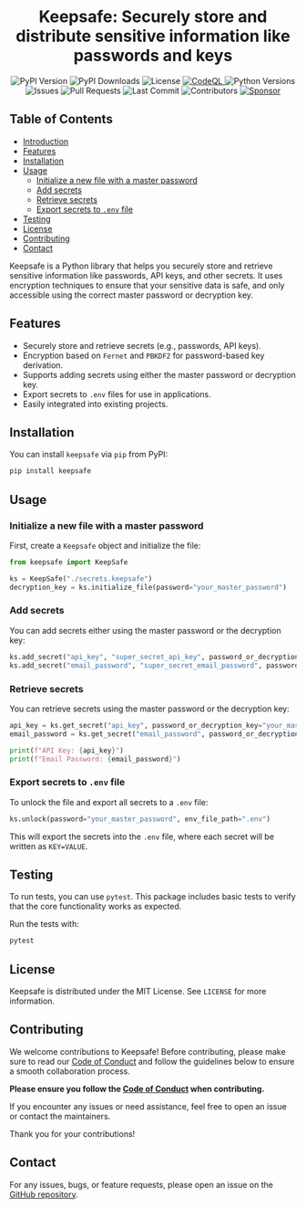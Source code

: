 <h1 align="center">Keepsafe: Securely store and distribute sensitive information like passwords and keys</h1>
<p align="center">
  <img src="https://img.shields.io/pypi/v/keepsafe" alt="PyPI Version" />
  <img src="https://img.shields.io/pypi/dm/keepsafe" alt="PyPI Downloads" />
  <img src="https://img.shields.io/pypi/l/keepsafe" alt="License" />
  <a href="https://github.com/muhammad-fiaz/keepsafe/actions/workflows/github-code-scanning/codeql">
    <img src="https://github.com/muhammad-fiaz/keepsafe/actions/workflows/github-code-scanning/codeql/badge.svg" alt="CodeQL" />
  </a>  <img src="https://img.shields.io/pypi/pyversions/keepsafe" alt="Python Versions" />
  <img src="https://img.shields.io/github/issues/muhammad-fiaz/keepsafe" alt="Issues" />
  <img src="https://img.shields.io/github/issues-pr/muhammad-fiaz/keepsafe" alt="Pull Requests" />
  <img src="https://img.shields.io/github/last-commit/muhammad-fiaz/keepsafe" alt="Last Commit" />
  <img src="https://img.shields.io/github/contributors/muhammad-fiaz/keepsafe" alt="Contributors" />
  <a href="https://github.com/sponsors/muhammad-fiaz">
    <img src="https://img.shields.io/badge/sponsor-muhammad--fiaz-ff69b4" alt="Sponsor" />
  </a>
</p>

## Table of Contents

- [Introduction](#)
- [Features](#features)
- [Installation](#installation)
- [Usage](#usage)
  - [Initialize a new file with a master password](#initialize-a-new-file-with-a-master-password)
  - [Add secrets](#add-secrets)
  - [Retrieve secrets](#retrieve-secrets)
  - [Export secrets to `.env` file](#export-secrets-to-env-file)
- [Testing](#testing)
- [License](#license)
- [Contributing](#contributing)
- [Contact](#contact)


Keepsafe is a Python library that helps you securely store and retrieve sensitive information like passwords, API keys, and other secrets. It uses encryption techniques to ensure that your sensitive data is safe, and only accessible using the correct master password or decryption key.

## Features

- Securely store and retrieve secrets (e.g., passwords, API keys).
- Encryption based on `Fernet` and `PBKDF2` for password-based key derivation.
- Supports adding secrets using either the master password or decryption key.
- Export secrets to `.env` files for use in applications.
- Easily integrated into existing projects.

## Installation

You can install `keepsafe` via `pip` from PyPI:

```bash
pip install keepsafe
```

## Usage

### Initialize a new file with a master password

First, create a `Keepsafe` object and initialize the file:

```python
from keepsafe import KeepSafe

ks = KeepSafe("./secrets.keepsafe")
decryption_key = ks.initialize_file(password="your_master_password")
```

### Add secrets

You can add secrets either using the master password or the decryption key:

```python
ks.add_secret("api_key", "super_secret_api_key", password_or_decryption_key="your_master_password")
ks.add_secret("email_password", "super_secret_email_password", password_or_decryption_key=decryption_key)
```

### Retrieve secrets

You can retrieve secrets using the master password or the decryption key:

```python
api_key = ks.get_secret("api_key", password_or_decryption_key="your_master_password")
email_password = ks.get_secret("email_password", password_or_decryption_key=decryption_key)

print(f"API Key: {api_key}")
print(f"Email Password: {email_password}")
```

### Export secrets to `.env` file

To unlock the file and export all secrets to a `.env` file:

```python
ks.unlock(password="your_master_password", env_file_path=".env")
```

This will export the secrets into the `.env` file, where each secret will be written as `KEY=VALUE`.

## Testing

To run tests, you can use `pytest`. This package includes basic tests to verify that the core functionality works as expected.

Run the tests with:

```bash
pytest
```

## License

Keepsafe is distributed under the MIT License. See `LICENSE` for more information.

## Contributing

We welcome contributions to Keepsafe! Before contributing, please make sure to read our [Code of Conduct](CODE_OF_CONDUCT.md) and follow the guidelines below to ensure a smooth collaboration process.

**Please ensure you follow the [Code of Conduct](CODE_OF_CONDUCT.md) when contributing.**

If you encounter any issues or need assistance, feel free to open an issue or contact the maintainers.

Thank you for your contributions!

## Contact

For any issues, bugs, or feature requests, please open an issue on the [GitHub repository](https://github.com/muhammad-fiaz/keepsafe).

